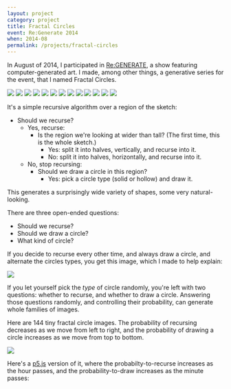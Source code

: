 ```yaml
---
layout: project
category: project
title: Fractal Circles
event: Re:Generate 2014
when: 2014-08
permalink: /projects/fractal-circles
---
```


In August of 2014, I participated in [Re:GENERATE](http://grovenewhaven.com/art-of-code-regenerate/), a show featuring computer-generated art. I made, among other things, a generative series for the event, that I named Fractal Circles.

<div class='gallery'>
  <img src="02.png" />
  <img src="03.png" />
  <img src="04.png" />
  <img src="05.png" />
  <img src="06.png" />
  <img src="07.png" />
  <img src="08.png" />
  <img src="09.png" />
  <img src="10.png" />
  <img src="11.png" />
  <img src="12.png" />
  <img src="13.png" />
  <img src="14.png" />
</div>

It's a simple recursive algorithm over a region of the sketch:

* Should we recurse?
  * Yes, recurse:
    * Is the region we're looking at wider than tall? (The first time, this is the whole sketch.)
      * Yes: split it into halves, vertically, and recurse into it.
      * No: split it into halves, horizontally, and recurse into it.
  * No, stop recursing:
    * Should we draw a circle in this region?
      * Yes: pick a circle type (solid or hollow) and draw it.

This generates a surprisingly wide variety of shapes, some very natural-looking. 

There are three open-ended questions: 

* Should we recurse?
* Should we draw a circle?
* What kind of circle?

If you decide to recurse every other time, and always draw a circle, and alternate the circles types, you get this image, which I made to help explain:

<img src="explanation.png" />

If you let yourself pick the _type_ of circle randomly, you're left with two questions: whether to recurse, and whether to draw a circle. Answering those questions randomly, and controlling their probability, can generate whole families of images. 

Here are 144 tiny fractal circle images. The probability of recursing decreases as we move from left to right, and the probability of drawing a circle increases as we move from top to bottom.

<img src="orthogonalities.png" class='box-shadow' />



Here's a [p5.js](http://p5js.org/) version of it, where the probabilty-to-recurse increases as the hour passes, and the probability-to-draw increases as the minute passes:

<div id='sketchHolder' class='box-shadow'></div>

<script id='sketchSource'>
function Circle(sizePercent) {
  this.strokeWeightPercentOfSize = sizePercent;

  this.draw = function(top, left, size) {
    var halfSize = size * 0.5;
    var centerX = top + halfSize;
    var centerY = left + halfSize;
    var outerSize = size * 0.95;
    var innerSize = size * (1-this.strokeWeightPercentOfSize);
    
    ellipseMode(CENTER);
    fill(0);
    ellipse(centerX, centerY, outerSize, outerSize);
    fill(255);
    ellipse(centerX, centerY, innerSize, innerSize);
  }
}

function setup() {
  createCanvas(680, 720);
  $('#sketchHolder').append($('#defaultCanvas0'));

  noStroke();
  frameRate(2);
};

function draw() {
  pStopRecursing = norm(minute(), 59, 0); //0.35;
  pDrawACircle = norm(second(), 0, 59); // 0.15;

  background(255);
  recurse(20, 20, 680-40, 680-40);

  fill(0);
  textAlign(CENTER);
  text("Current time: " + nf(hour(), 2) + ":" + nf(minute(), 2) + ":" + nf(second(), 2), width/2, height-60);
  text("Chance of drawing: " + second() + "/60 = " + nf(pDrawACircle, 1, 3), width/2, height-40);
  text("Chance of recursing: " + minute() + "/60 = " + nf((1-pStopRecursing), 1, 3), width/2, height-20);
};

var pickACircle = (function() {
  var thin = new Circle(0.15);
  var thick = new Circle(1 - (0.85 * 0.5));
  var solid = new Circle(1);
  var choices = [thick, solid];

  return function() {
    return choices[floor(random(choices.length))];
  }
})();

var pStopRecursing = 0.35;
var pDrawACircle = 0.15;

function recurse(left, top, right, bottom) {
  var minSize = 12;
  var wide = right - left;
  var high = bottom - top;
  
  if (random(1) < pStopRecursing || wide < minSize || high < minSize) {
    if (random(1) < pDrawACircle) {
      pickACircle().draw(left, top, wide);
    }
  } 
  else {
    if (wide >= high) {
      var middle = (right + left) * 0.5;
      recurse(left, top, middle, bottom);
      recurse(middle, top, right, bottom);
    } else {
      var middle = (top + bottom) * 0.5;
      recurse(left, top, right, middle);
      recurse(left, middle, right, bottom);
    }
  }
}
</script>
